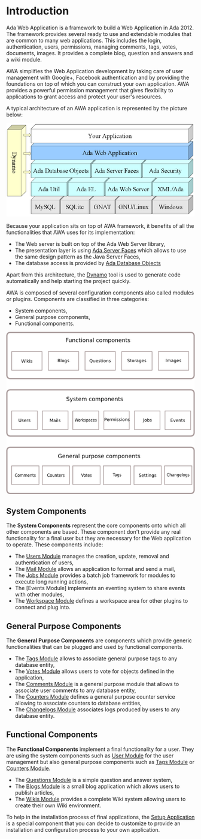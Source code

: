 # Introduction

Ada Web Application is a framework to build a Web Application in Ada 2012.
The framework provides several ready to use and extendable modules that are common
to many web applications.  This includes the login, authentication, users, permissions,
managing comments, tags, votes, documents, images.  It provides a complete blog,
question and answers and a wiki module.

AWA simplifies the Web Application development by taking care of user management with
Google+, Facebook authentication and by providing the foundations on top of which you
can construct your own application.  AWA provides a powerful permission management
that gives flexibility to applications to grant access and protect your user's resources.

A typical architecture of an AWA application is represented by the picture below:

![Ada Web Application Architecture](images/awa_architecture_overview.png)

Because your application sits on top of AWA framework, it benefits of all the functionalities
that AWA uses for its implementation:

* The Web server is built on top of the Ada Web Server library,
* The presentation layer is using [Ada Server Faces](https://github.com/stcarrez/ada-asf) which allows to use the same design pattern as the Java Server Faces,
* The database access is provided by [Ada Database Objects](https://github.com/stcarrez/ada-ado)

Apart from this architecture, the [Dynamo](https://github.com/stcarrez/dynamo) tool is used to generate code automatically and help
starting the project quickly.

AWA is composed of several configuration components also called modules or plugins.
Components are classified in three categories:

* System components,
* General purpose components,
* Functional components.

![AWA Features](images/awa-features.png)

## System Components

The **System Components** represent the core components onto which all other components are based.
These component don't provide any real functionality for a final user but they are necessary for
the Web application to operate.  These components include:

* The [Users Module](AWA_Users.md) manages the creation, update, removal and authentication of users,
* The [Mail Module](AWA_Mail.md) allows an application to format and send a mail,
* The [Jobs Module](AWA_Jobs.md) provides a batch job framework for modules to execute long running actions,
* The [Events Module] implements an eventing system to share events with other modules,
* The [Workspace Module](AWA_Workspaces.md) defines a workspace area for other plugins to connect and plug into.

## General Purpose Components

The **General Purpose Components** are components which provide generic functionalities that can
be plugged and used by functional components.

* The [Tags Module](AWA_Tags.md) allows to associate general purpose tags to any database entity,
* The [Votes Module](AWA_Votes.md) allows users to vote for objects defined in the application,
* The [Comments Module](AWA_Comments.md) is a general purpose module that allows to associate user comments to any database entity,
* The [Counters Module](AWA_Counters.md) defines a general purpose counter service allowing to associate counters to database entities,
* The [Changelogs Module](AWA_Changelogs.md) associates logs produced by users to any database entity.

## Functional Components

The **Functional Components** implement a final functionality for a user.  They are using the
system components such as [User Module](AWA_Users.md) for the user management but also general purpose components
such as [Tags Module](AWA_Tags.md) or [Counters Module](AWA_Counters.md).

* The [Questions Module](AWA_Questions.md) is a simple question and answer system,
* The [Blogs Module](AWA_Blogs.md) is a small blog application which allows users to publish articles,
* The [Wikis Module](AWA_Wikis.md) provides a complete Wiki system allowing users to create their own Wiki environment.

To help in the installation process of final applications,
the [Setup Application](AWA_Setup.md) is a special
component that you can decide to customize to provide an installation and configuration process
to your own application.



